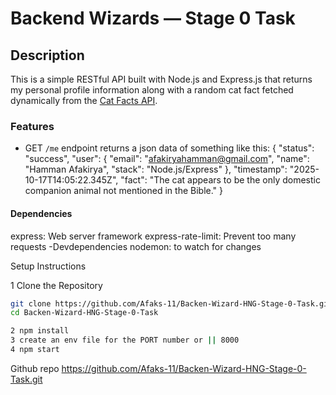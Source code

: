 # Backend Wizards — Stage 0 Task

## Description

This is a simple RESTful API built with Node.js and Express.js that returns my personal profile information along with a random cat fact fetched dynamically from the [Cat Facts API](https://catfact.ninja/fact).

### Features

- GET `/me` endpoint returns a json data of something like this:
  {
  "status": "success",
  "user": {
  "email": "afakiryahamman@gmail.com",
  "name": "Hamman Afakirya",
  "stack": "Node.js/Express"
  },
  "timestamp": "2025-10-17T14:05:22.345Z",
  "fact": "The cat appears to be the only domestic companion animal not mentioned in the Bible."
  }

#### Dependencies

express: Web server framework
express-rate-limit: Prevent too many requests
-Devdependencies
nodemon: to watch for changes

Setup Instructions

1 Clone the Repository

```bash
git clone https://github.com/Afaks-11/Backen-Wizard-HNG-Stage-0-Task.git
cd Backen-Wizard-HNG-Stage-0-Task

2 npm install
3 create an env file for the PORT number or || 8000
4 npm start
```

Github repo 
https://github.com/Afaks-11/Backen-Wizard-HNG-Stage-0-Task.git
